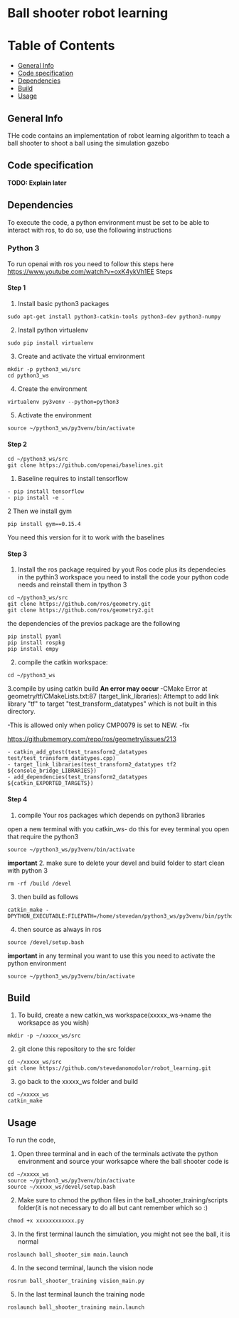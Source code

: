 # Ball shooter robot learning

# Table of Contents
* [General Info](#General-info)
* [Code specification](#Code-specification)
* [Dependencies](#Dependencies)
* [Build](#Build)
* [Usage](#Usage)

## General Info
THe code contains an implementation of robot learning algorithm to teach a ball shooter to shoot a ball using the simulation gazebo

## Code specification
**TODO: Explain later**

## Dependencies
To execute the code, a python environment must be set to be able to interact with ros, to do so, use the following instructions
### Python 3
To run openai with ros you need to follow this steps here
https://www.youtube.com/watch?v=oxK4ykVh1EE
Steps

#### **Step 1**
1. Install basic python3 packages
```
sudo apt-get install python3-catkin-tools python3-dev python3-numpy
```
2. Install python virtualenv
```
sudo pip install virtualenv
```
3. Create and activate the virtual environment
```
mkdir -p python3_ws/src
cd python3_ws
```
4. Create the environment
```
virtualenv py3venv --python=python3
```
5. Activate the environment
```
source ~/python3_ws/py3venv/bin/activate
```

#### **Step 2**
```
cd ~/python3_ws/src
git clone https://github.com/openai/baselines.git
```
1. Baseline requires to install tensorflow
```
- pip install tensorflow
- pip install -e .
```
2 Then we install gym
```
pip install gym==0.15.4
```
You need this version for it to work with the baselines

#### **Step 3**
1. Install the ros package required by yout Ros code plus its dependecies in the pythin3 workspace
you need to install the code your python code needs and reinstall them in tpython 3
```
cd ~/python3_ws/src
git clone https://github.com/ros/geometry.git
git clone https://github.com/ros/geometry2.git
```
the dependencies of the previos package are the following
```
pip install pyaml
pip install rospkg
pip install empy
```

2. compile the catkin workspace:
```
cd ~/python3_ws
```
3.compile by using catkin build
**An error may occur**
-CMake Error at geometry/tf/CMakeLists.txt:87 (target_link_libraries):
  Attempt to add link library "tf" to target "test_transform_datatypes" which
  is not built in this directory.

  -This is allowed only when policy CMP0079 is set to NEW.
-fix

https://githubmemory.com/repo/ros/geometry/issues/213
```
- catkin_add_gtest(test_transform2_datatypes test/test_transform_datatypes.cpp)
- target_link_libraries(test_transform2_datatypes tf2  ${console_bridge_LIBRARIES})
- add_dependencies(test_transform2_datatypes ${catkin_EXPORTED_TARGETS})
```

#### **Step 4**
1. compile Your ros packages which depends on python3 libraries

open a new terminal with you catkin_ws- do this for evey terminal you open that require the python3
```
source ~/python3_ws/py3venv/bin/activate
```
**important**
2. make sure to delete your devel and build folder to start clean with python 3
```
rm -rf /build /devel
```
3. then build as follows
```
catkin_make -DPYTHON_EXECUTABLE:FILEPATH=/home/stevedan/python3_ws/py3venv/bin/python
```
4. then source as always in ros
```
source /devel/setup.bash
```

**important**
in any terminal you want to use this you need to activate the python environment
```
source ~/python3_ws/py3venv/bin/activate
```
## Build
1. To build, create a new catkin_ws workspace(xxxxx_ws->name the worksapce as you wish)
```
mkdir -p ~/xxxxx_ws/src
```
2. git clone this repository to the src folder
```
cd ~/xxxxx_ws/src
git clone https://github.com/stevedanomodolor/robot_learning.git
```
3. go back to the xxxxx_ws folder and build
```
cd ~/xxxxx_ws
catkin_make
```
## Usage
To run the code,
1. Open three terminal and in each of the terminals activate the python environment and source your worksapce where the ball shooter code is
 ```
 cd ~/xxxxx_ws
 source ~/python3_ws/py3venv/bin/activate
 source ~/xxxxx_ws/devel/setup.bash
 ```
 2. Make sure to chmod the python files in the ball_shooter_training/scripts folder(it is not necessary to do all but cant remember which so :)
 ```
 chmod +x xxxxxxxxxxxx.py
 ```
 3. In the first terminal launch the simulation, you might not see the ball, it is normal
 ```
roslaunch ball_shooter_sim main.launch
 ```
 4. In the second terminal, launch the vision node
 ```
rosrun ball_shooter_training vision_main.py
 ```
 5. In the last terminal launch the training node
 ```
roslaunch ball_shooter_training main.launch
 ```
